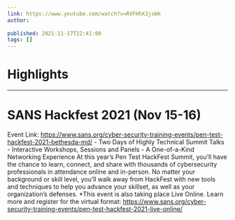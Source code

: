 ```yaml
---
link: https://www.youtube.com/watch?v=RVFHhX3jsWk
author: 
   
published: 2021-11-17T22:41:00
tags: []
---
```

# Highlights


---
# SANS Hackfest 2021 (Nov 15-16)
Event Link: https://www.sans.org/cyber-security-training-events/pen-test-hackfest-2021-bethesda-md/ - Two Days of Highly Technical Summit Talks - Interactive Workshops, Sessions and Panels - A One-of-a-Kind Networking Experience At this year’s Pen Test HackFest Summit, you’ll have the chance to learn, connect, and share with thousands of cybersecurity professionals in attendance online and in-person. No matter your background or skill level, you’ll walk away from HackFest with new tools and techniques to help you advance your skillset, as well as your organization’s defenses. *This event is also taking place Live Online. Learn more and register for the virtual format: https://www.sans.org/cyber-security-training-events/pen-test-hackfest-2021-live-online/